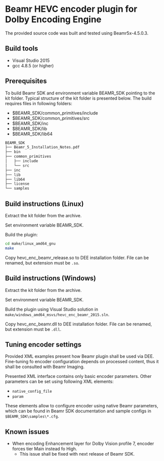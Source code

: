 # Beamr HEVC encoder plugin for Dolby Encoding Engine

The provided source code was built and tested using Beamr5x-4.5.0.3.

## Build tools

- Visual Studio 2015
- gcc 4.8.5 (or higher)

## Prerequisites

To build Beamr SDK and environment variable BEAMR_SDK pointing to the kit folder.
Typical structure of the kit folder is presented below. The build requires files in following folders:

- $BEAMR_SDK/common_primitives/include
- $BEAMR_SDK/common_primitives/src
- $BEAMR_SDK/inc
- $BEAMR_SDK/lib
- $BEAMR_SDK/lib64

```bash
BEAMR_SDK
├── Beamr_5_Installation_Notes.pdf
├── bin
├── common_primitives
│   ├── include
│   └── src
├── inc
├── lib
├── lib64
├── license
└── samples
```

## Build instructions (Linux)

Extract the kit folder from the archive.

Set environment variable BEAMR_SDK.

Build the plugin:

```bash
cd make/linux_amd64_gnu
make
```

Copy hevc_enc_beamr_release.so to DEE installation folder. File can be renamed, but extension must be `.so`.

## Build instructions (Windows)

Extract the kit folder from the archive.

Set environment variable BEAMR_SDK.

Build the plugin using Visual Studio solution in `make/windows_amd64_msvs/hevc_enc_beamr_2015.sln`.

Copy hevc_enc_beamr.dll to DEE installation folder. File can be renamed, but extension must be `.dll`.

## Tuning encoder settings

Provided XML examples present how Beamr plugin shall be used via DEE.
Fine-tuning fo encoder configuration depends on processed content, thus it shall be consulted with Beamr Imaging.

Presented XML interface contains only basic encoder parameters. Other parameters can be set using following XML elements:

- `native_config_file`
- `param`

These elements allow to configure encoder using native Beamr parameters, which can be found in Beamr SDK documentation and sample configs in `$BEAMR_SDK\samples\*.cfg`.

## Known issues

- When encoding Enhancement layer for Dolby Vision profile 7, encoder forces tier Main instead fo High.
  - This issue shall be fixed with next release of Beamr SDK.
